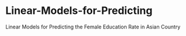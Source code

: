 # Linear-Models-for-Predicting
Linear Models for Predicting the Female Education Rate in Asian Country
